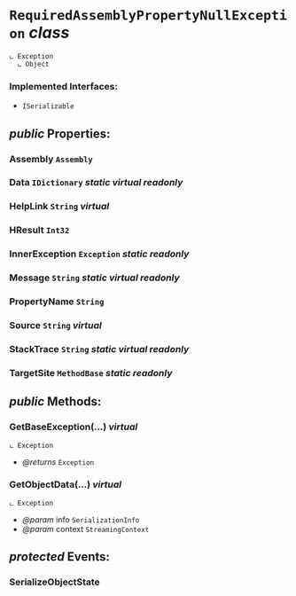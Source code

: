# <code><span title="">RequiredAssemblyPropertyNullException</span></code> *class*

```
ட Exception
  ட Object
```

### Implemented Interfaces:

- <code title="Allows an object to control its own serialization and deserialization.">ISerializable</code>



## *public* Properties:

### Assembly <code><span title="Represents an assembly, which is a reusable, versionable, and self-describing building block of a common language runtime application.">Assembly</span></code>



### Data <code><span title="Represents a nongeneric collection of key/value pairs.">IDictionary</span></code> *static* *virtual* *readonly*



### HelpLink <code><span title="Represents text as a sequence of UTF-16 code units.">String</span></code> *virtual*



### HResult <code><span title="Represents a 32-bit signed integer.">Int32</span></code>



### InnerException <code><span title="Represents errors that occur during application execution.">Exception</span></code> *static* *readonly*



### Message <code><span title="Represents text as a sequence of UTF-16 code units.">String</span></code> *static* *virtual* *readonly*



### PropertyName <code><span title="Represents text as a sequence of UTF-16 code units.">String</span></code>



### Source <code><span title="Represents text as a sequence of UTF-16 code units.">String</span></code> *virtual*



### StackTrace <code><span title="Represents text as a sequence of UTF-16 code units.">String</span></code> *static* *virtual* *readonly*



### TargetSite <code><span title="Provides information about methods and constructors.">MethodBase</span></code> *static* *readonly*





## *public* Methods:

### GetBaseException(...) *virtual*

```
ட Exception
```



- *@returns* <code><span title="Represents errors that occur during application execution.">Exception</span></code>

### GetObjectData(...) *virtual*

```
ட Exception
```



- *@param* info <code><span title="Stores all the data needed to serialize or deserialize an object. This class cannot be inherited.">SerializationInfo</span></code>
- *@param* context <code><span title="Describes the source and destination of a given serialized stream, and provides an additional caller-defined context.">StreamingContext</span></code>



## *protected* Events:

### SerializeObjectState

